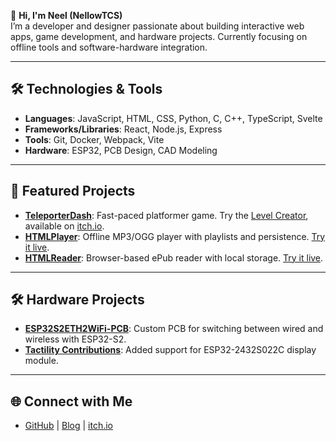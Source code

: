 👋 **Hi, I'm Neel (NellowTCS)**  
I’m a developer and designer passionate about building interactive web apps, game development, and hardware projects. Currently focusing on offline tools and software-hardware integration.

---

## 🛠️ **Technologies & Tools**

* **Languages**: JavaScript, HTML, CSS, Python, C, C++, TypeScript, Svelte
* **Frameworks/Libraries**: React, Node.js, Express
* **Tools**: Git, Docker, Webpack, Vite
* **Hardware**: ESP32, PCB Design, CAD Modeling

---

## 🚀 **Featured Projects**

* **[TeleporterDash](https://github.com/NellowTCS/TeleporterDash)**: Fast-paced platformer game. Try the [Level Creator](https://teleporterdash.github.io/Level%20Editor/leveleditor.html), available on [itch.io](https://nellowtcs.itch.io/teleporterDash).
* **[HTMLPlayer](https://github.com/HTMLToolkit/HTMLPlayer)**: Offline MP3/OGG player with playlists and persistence. [Try it live](https://htmltoolkit.github.io/HTMLPlayer/).
* **[HTMLReader](https://github.com/HTMLToolkit/HTMLReader)**: Browser-based ePub reader with local storage. [Try it live](https://htmltoolkit.github.io/HTMLReader/).

---

## 🛠️ **Hardware Projects**

* **[ESP32S2ETH2WiFi-PCB](https://oshwlab.com/nellowtcs/esp32eth2wifi2)**: Custom PCB for switching between wired and wireless with ESP32-S2.
* **[Tactility Contributions](https://github.com/NellowTCS/Tactilty)**: Added support for ESP32-2432S022C display module.

---

## 🌐 **Connect with Me**

* [GitHub](https://github.com/NellowTCS) | [Blog](https://nellowtcs.github.io/) | [itch.io](https://nellowtcs.itch.io/)
